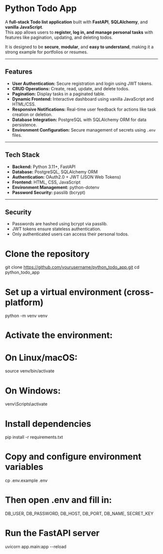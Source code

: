 # Python Todo App

A **full-stack Todo list application** built with **FastAPI**, **SQLAlchemy**, and **vanilla JavaScript**.  
This app allows users to **register, log in, and manage personal tasks** with features like pagination, updating, and deleting todos.  

It is designed to be **secure**, **modular**, and **easy to understand**, making it a strong example for portfolios or resumes.

---

## Features

- **User Authentication:** Secure registration and login using JWT tokens.
- **CRUD Operations:** Create, read, update, and delete todos.
- **Pagination:** Display tasks in a paginated table.
- **Dynamic Frontend:** Interactive dashboard using vanilla JavaScript and HTML/CSS.
- **Responsive Notifications:** Real-time user feedback for actions like task creation or deletion.
- **Database Integration:** PostgreSQL with SQLAlchemy ORM for data persistence.
- **Environment Configuration:** Secure management of secrets using `.env` files.

---

## Tech Stack

- **Backend:** Python 3.11+, FastAPI
- **Database:** PostgreSQL, SQLAlchemy ORM
- **Authentication:** OAuth2.0 + JWT (JSON Web Tokens)
- **Frontend:** HTML, CSS, JavaScript
- **Environment Management:** python-dotenv
- **Password Security:** passlib (bcrypt)

---

## Security

- Passwords are hashed using bcrypt via passlib.
- JWT tokens ensure stateless authentication.
- Only authenticated users can access their personal todos.

# Clone the repository
git clone https://github.com/yourusername/python_todo_app.git
cd python_todo_app

# Set up a virtual environment (cross-platform)
python -m venv venv
# Activate the environment:
# On Linux/macOS:
source venv/bin/activate
# On Windows:
venv\Scripts\activate

# Install dependencies
pip install -r requirements.txt

# Copy and configure environment variables
cp .env.example .env
# Then open .env and fill in:
DB_USER, DB_PASSWORD, DB_HOST, DB_PORT, DB_NAME, SECRET_KEY

# Run the FastAPI server
uvicorn app.main:app --reload
